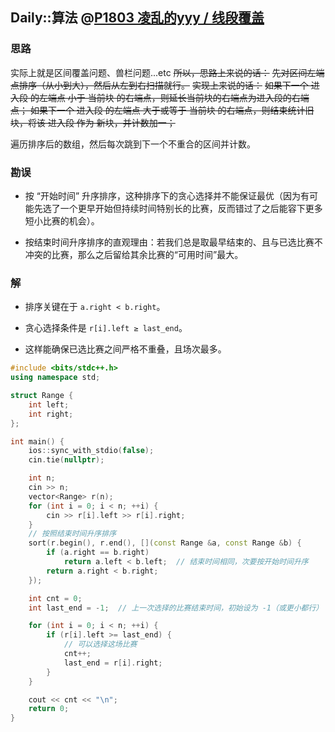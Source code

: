 ## Daily::算法 @[P1803 凌乱的yyy / 线段覆盖](https://www.luogu.com.cn/problem/P1803)
### 思路
实际上就是区间覆盖问题、兽栏问题...etc
~~所以，思路上来说的话：~~
~~先对区间左端点排序（从小到大），然后从左到右扫描就行。~~
~~实现上来说的话：~~
~~如果下一个 进入段 的左端点 小于 当前块 的右端点，则延长当前块的右端点为进入段的右端点；
如果下一个 进入段 的左端点 大于或等于 当前块 的右端点，则结束统计旧块，将该 进入段 作为 新块，并计数加一；~~

遍历排序后的数组，然后每次跳到下一个不重合的区间并计数。

### 勘误
- 按 “开始时间” 升序排序，这种排序下的贪心选择并不能保证最优（因为有可能先选了一个更早开始但持续时间特别长的比赛，反而错过了之后能容下更多短小比赛的机会）。
    
- 按结束时间升序排序的直观理由：若我们总是取最早结束的、且与已选比赛不冲突的比赛，那么之后留给其余比赛的“可用时间”最大。

### 解
- 排序关键在于 `a.right < b.right`。
    
- 贪心选择条件是 `r[i].left ≥ last_end`。
    
- 这样能确保已选比赛之间严格不重叠，且场次最多。
```cpp
#include <bits/stdc++.h>
using namespace std;

struct Range {
    int left;
    int right;
};

int main() {
    ios::sync_with_stdio(false);
    cin.tie(nullptr);

    int n;
    cin >> n;
    vector<Range> r(n);
    for (int i = 0; i < n; ++i) {
        cin >> r[i].left >> r[i].right;
    }
    // 按照结束时间升序排序
    sort(r.begin(), r.end(), [](const Range &a, const Range &b) {
        if (a.right == b.right) 
            return a.left < b.left;  // 结束时间相同，次要按开始时间升序
        return a.right < b.right;
    });

    int cnt = 0;
    int last_end = -1;  // 上一次选择的比赛结束时间，初始设为 -1（或更小都行）

    for (int i = 0; i < n; ++i) {
        if (r[i].left >= last_end) {
            // 可以选择这场比赛
            cnt++;
            last_end = r[i].right;
        }
    }

    cout << cnt << "\n";
    return 0;
}
```

